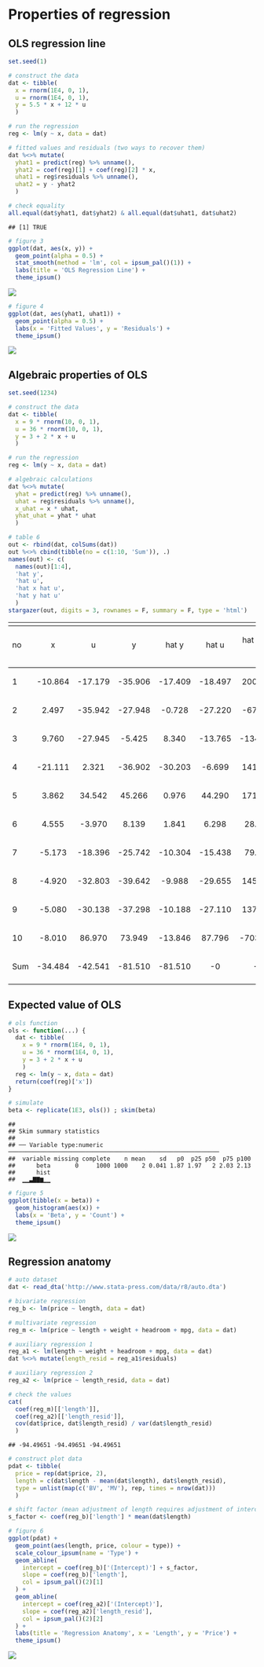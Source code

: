 Properties of regression
================

<!-- README.md is generated from README.Rmd. Please edit that file -->

## OLS regression line

``` r
set.seed(1)

# construct the data
dat <- tibble(
  x = rnorm(1E4, 0, 1),
  u = rnorm(1E4, 0, 1),
  y = 5.5 * x + 12 * u
  )

# run the regression
reg <- lm(y ~ x, data = dat)

# fitted values and residuals (two ways to recover them)
dat %<>% mutate(
  yhat1 = predict(reg) %>% unname(),
  yhat2 = coef(reg)[1] + coef(reg)[2] * x,
  uhat1 = reg$residuals %>% unname(),
  uhat2 = y - yhat2
  )

# check equality
all.equal(dat$yhat1, dat$yhat2) & all.equal(dat$uhat1, dat$uhat2)
```

    ## [1] TRUE

``` r
# figure 3
ggplot(dat, aes(x, y)) +
  geom_point(alpha = 0.5) +
  stat_smooth(method = 'lm', col = ipsum_pal()(1)) +
  labs(title = 'OLS Regression Line') +
  theme_ipsum()
```

![](../fig/ols_line-1.png)<!-- -->

``` r
# figure 4
ggplot(dat, aes(yhat1, uhat1)) +
  geom_point(alpha = 0.5) +
  labs(x = 'Fitted Values', y = 'Residuals') +
  theme_ipsum()
```

![](../fig/ols_line-2.png)<!-- -->

## Algebraic properties of OLS

``` r
set.seed(1234)

# construct the data
dat <- tibble(
  x = 9 * rnorm(10, 0, 1),
  u = 36 * rnorm(10, 0, 1),
  y = 3 + 2 * x + u
  )

# run the regression
reg <- lm(y ~ x, data = dat)

# algebraic calculations
dat %<>% mutate(
  yhat = predict(reg) %>% unname(),
  uhat = reg$residuals %>% unname(),
  x_uhat = x * uhat,
  yhat_uhat = yhat * uhat
  )

# table 6
out <- rbind(dat, colSums(dat))
out %<>% cbind(tibble(no = c(1:10, 'Sum')), .)
names(out) <- c(
  names(out)[1:4],
  'hat y',
  'hat u',
  'hat x hat u',
  'hat y hat u'
  )
stargazer(out, digits = 3, rownames = F, summary = F, type = 'html')
```

<table style="text-align:center">

<tr>

<td colspan="8" style="border-bottom: 1px solid black">

</td>

</tr>

<tr>

<td style="text-align:left">

no

</td>

<td>

x

</td>

<td>

u

</td>

<td>

y

</td>

<td>

hat y

</td>

<td>

hat u

</td>

<td>

hat x hat u

</td>

<td>

hat y hat u

</td>

</tr>

<tr>

<td colspan="8" style="border-bottom: 1px solid black">

</td>

</tr>

<tr>

<td style="text-align:left">

1

</td>

<td>

\-10.864

</td>

<td>

\-17.179

</td>

<td>

\-35.906

</td>

<td>

\-17.409

</td>

<td>

\-18.497

</td>

<td>

200.948

</td>

<td>

322.016

</td>

</tr>

<tr>

<td style="text-align:left">

2

</td>

<td>

2.497

</td>

<td>

\-35.942

</td>

<td>

\-27.948

</td>

<td>

\-0.728

</td>

<td>

\-27.220

</td>

<td>

\-67.964

</td>

<td>

19.826

</td>

</tr>

<tr>

<td style="text-align:left">

3

</td>

<td>

9.760

</td>

<td>

\-27.945

</td>

<td>

\-5.425

</td>

<td>

8.340

</td>

<td>

\-13.765

</td>

<td>

\-134.343

</td>

<td>

\-114.792

</td>

</tr>

<tr>

<td style="text-align:left">

4

</td>

<td>

\-21.111

</td>

<td>

2.321

</td>

<td>

\-36.902

</td>

<td>

\-30.203

</td>

<td>

\-6.699

</td>

<td>

141.428

</td>

<td>

202.334

</td>

</tr>

<tr>

<td style="text-align:left">

5

</td>

<td>

3.862

</td>

<td>

34.542

</td>

<td>

45.266

</td>

<td>

0.976

</td>

<td>

44.290

</td>

<td>

171.053

</td>

<td>

43.233

</td>

</tr>

<tr>

<td style="text-align:left">

6

</td>

<td>

4.555

</td>

<td>

\-3.970

</td>

<td>

8.139

</td>

<td>

1.841

</td>

<td>

6.298

</td>

<td>

28.685

</td>

<td>

11.592

</td>

</tr>

<tr>

<td style="text-align:left">

7

</td>

<td>

\-5.173

</td>

<td>

\-18.396

</td>

<td>

\-25.742

</td>

<td>

\-10.304

</td>

<td>

\-15.438

</td>

<td>

79.855

</td>

<td>

159.068

</td>

</tr>

<tr>

<td style="text-align:left">

8

</td>

<td>

\-4.920

</td>

<td>

\-32.803

</td>

<td>

\-39.642

</td>

<td>

\-9.988

</td>

<td>

\-29.655

</td>

<td>

145.891

</td>

<td>

296.185

</td>

</tr>

<tr>

<td style="text-align:left">

9

</td>

<td>

\-5.080

</td>

<td>

\-30.138

</td>

<td>

\-37.298

</td>

<td>

\-10.188

</td>

<td>

\-27.110

</td>

<td>

137.722

</td>

<td>

276.201

</td>

</tr>

<tr>

<td style="text-align:left">

10

</td>

<td>

\-8.010

</td>

<td>

86.970

</td>

<td>

73.949

</td>

<td>

\-13.846

</td>

<td>

87.796

</td>

<td>

\-703.275

</td>

<td>

\-1,215.665

</td>

</tr>

<tr>

<td style="text-align:left">

Sum

</td>

<td>

\-34.484

</td>

<td>

\-42.541

</td>

<td>

\-81.510

</td>

<td>

\-81.510

</td>

<td>

\-0

</td>

<td>

\-0

</td>

<td>

\-0

</td>

</tr>

<tr>

<td colspan="8" style="border-bottom: 1px solid black">

</td>

</tr>

</table>

## Expected value of OLS

``` r
# ols function
ols <- function(...) {
  dat <- tibble(
    x = 9 * rnorm(1E4, 0, 1),
    u = 36 * rnorm(1E4, 0, 1),
    y = 3 + 2 * x + u
    )
  reg <- lm(y ~ x, data = dat)
  return(coef(reg)['x'])
}

# simulate
beta <- replicate(1E3, ols()) ; skim(beta)
```

    ## 
    ## Skim summary statistics
    ## 
    ## ── Variable type:numeric ────────────────────────────────────────────────────────────
    ##  variable missing complete    n mean    sd   p0  p25 p50  p75 p100
    ##      beta       0     1000 1000    2 0.041 1.87 1.97   2 2.03 2.13
    ##      hist
    ##  ▁▁▃▇▇▆▁▁

``` r
# figure 5
ggplot(tibble(x = beta)) +
  geom_histogram(aes(x)) +
  labs(x = 'Beta', y = 'Count') +
  theme_ipsum()
```

![](../fig/ols_value-1.png)<!-- -->

## Regression anatomy

``` r
# auto dataset
dat <- read_dta('http://www.stata-press.com/data/r8/auto.dta')

# bivariate regression
reg_b <- lm(price ~ length, data = dat)

# multivariate regression
reg_m <- lm(price ~ length + weight + headroom + mpg, data = dat)

# auxiliary regression 1 
reg_a1 <- lm(length ~ weight + headroom + mpg, data = dat)
dat %<>% mutate(length_resid = reg_a1$residuals)

# auxiliary regression 2
reg_a2 <- lm(price ~ length_resid, data = dat)

# check the values
cat(
  coef(reg_m)[['length']],
  coef(reg_a2)[['length_resid']],
  cov(dat$price, dat$length_resid) / var(dat$length_resid)
  )
```

    ## -94.49651 -94.49651 -94.49651

``` r
# construct plot data
pdat <- tibble(
  price = rep(dat$price, 2),
  length = c(dat$length - mean(dat$length), dat$length_resid),
  type = unlist(map(c('BV', 'MV'), rep, times = nrow(dat)))
  )

# shift factor (mean adjustment of length requires adjustment of intercept)
s_factor <- coef(reg_b)['length'] * mean(dat$length)

# figure 6
ggplot(pdat) +
  geom_point(aes(length, price, colour = type)) +
  scale_colour_ipsum(name = 'Type') +
  geom_abline(
    intercept = coef(reg_b)['(Intercept)'] + s_factor,
    slope = coef(reg_b)['length'],
    col = ipsum_pal()(2)[1]
  ) +
  geom_abline(
    intercept = coef(reg_a2)['(Intercept)'],
    slope = coef(reg_a2)['length_resid'],
    col = ipsum_pal()(2)[2]
  ) +
  labs(title = 'Regression Anatomy', x = 'Length', y = 'Price') +
  theme_ipsum()
```

![](../fig/ols_anatomy-1.png)<!-- -->

